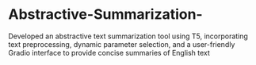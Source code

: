 # Abstractive-Summarization-
Developed an abstractive text summarization tool using T5, incorporating text preprocessing, dynamic parameter selection, and a user-friendly Gradio interface to provide concise summaries of English text
